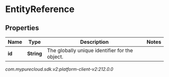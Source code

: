 # EntityReference


## Properties

| Name | Type | Description | Notes |
| ------------ | ------------- | ------------- | ------------- |
| **id** | **String** | The globally unique identifier for the object. |  |




_com.mypurecloud.sdk.v2:platform-client-v2:212.0.0_
